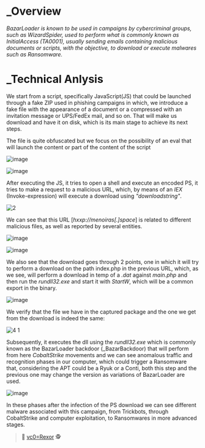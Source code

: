 # _Overview

_BazarLoader is known to be used in campaigns by cybercriminal groups, such as WizardSpider, used to perform what is commonly known as InitialAccess (TA0001), usually sending emails containing malicious documents or scripts, with the objective, to download or execute malwares such as Ransomware._

# _Technical Anlysis

We start from a script, specifically JavaScript(JS) that could be launched through a fake ZIP used in phishing campaigns in which, we introduce a fake file with the appearance of a document or a compressed with an invitation message or UPS/FedEx mail, and so on. That will make us download and have it on disk, which is its main stage to achieve its next steps.

The file is quite obfuscated but we focus on the possibility of an eval that will launch the content or part of the content of the script

![image](https://user-images.githubusercontent.com/91592110/139117972-f89cdb86-d476-4225-a1a9-fe589e9cfa4f.png)

![image](https://user-images.githubusercontent.com/91592110/139118019-e0f37dfc-396c-4f25-955d-39ffcea28596.png)

After executing the JS, it tries to open a shell and execute an encoded PS, it tries to make a request to a malicious URL, which, by means of an _IEX_ (Invoke-expression) will execute a download using _"downloadstring"_.

![2](https://user-images.githubusercontent.com/91592110/139118829-c6e74179-b738-4965-97bc-0bcbd8401201.png)

We can see that this URL [_hxxp://menoiras[.]space_] is related to different malicious files, as well as reported by several entities.

![image](https://user-images.githubusercontent.com/91592110/139119166-52c5ec05-e6d5-41cf-9501-c79523392660.png)

![image](https://user-images.githubusercontent.com/91592110/139119176-f3f9f7e9-325d-4207-952d-09446ea0077f.png)

We also see that the download goes through 2 points, one in which it will try to perform a download on the path index.php in the previous URL, which, as we see, will perform a download in temp of a _.dat_ against _main.php_ and then run the _rundll32.exe_ and start it with _StartW_, which will be a common export in the binary.

![image](https://user-images.githubusercontent.com/91592110/139119594-d49ce1e0-20c4-4734-8ca1-9552723b4b02.png)

We verify that the file we have in the captured package and the one we get from the download is indeed the same:

![4 1](https://user-images.githubusercontent.com/91592110/139121109-6d30758b-1221-4e19-b0ff-03ab52176598.png)

Subsequently, it executes the dll using the _rundll32.exe_ which is commonly known as the BazarLoader backdoor (_BazarBackdoor) that will perform from here _CobaltStrike_ movements and we can see anomalous traffic and recognition phases in our computer, which could trigger a Ransomware that, considering the APT could be a Ryuk or a Conti, both this step and the previous one may change the version as variations of BazarLoader are used.

![image](https://user-images.githubusercontent.com/91592110/139120287-bb7a12f9-3e6e-482b-8f0a-dc647c11fde8.png)

In these phases after the infection of the PS download we can see different malware associated with this campaign, from Trickbots, through CobaltStrike and computer exploitation, to Ransomwares in more advanced stages.


> :t-rex: [vc0=Rexor](https://github.com/vc0RExor)  :detective:

